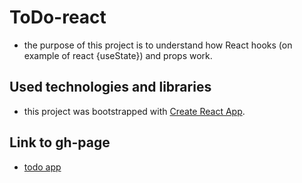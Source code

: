 # ToDo-react

- the purpose of this project is to understand how React hooks (on example of react {useState}) and props work.

## Used technologies and libraries

- this project was bootstrapped with [Create React App](https://github.com/facebook/create-react-app).

## Link to gh-page

- [todo app](https://gunzenroses.github.io/todo-react/)